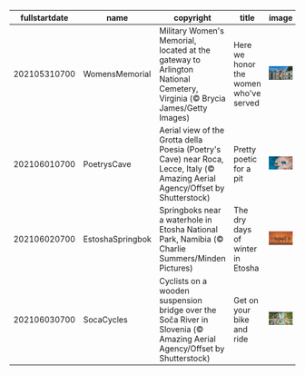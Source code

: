 |fullstartdate|name|copyright|title|image|
|--|--|--|--|--|
202105310700|WomensMemorial|Military Women's Memorial, located at the gateway to Arlington National Cemetery, Virginia (© Brycia James/Getty Images)|Here we honor the women who've served|![](/en-US/2021/06/202105310700WomensMemorial.jpg)|
202106010700|PoetrysCave|Aerial view of the Grotta della Poesia (Poetry's Cave) near Roca, Lecce, Italy (© Amazing Aerial Agency/Offset by Shutterstock)|Pretty poetic for a pit|![](/en-US/2021/06/202106010700PoetrysCave.jpg)|
202106020700|EstoshaSpringbok|Springboks near a waterhole in Etosha National Park, Namibia (© Charlie Summers/Minden Pictures)|The dry days of winter in Etosha|![](/en-US/2021/06/202106020700EstoshaSpringbok.jpg)|
202106030700|SocaCycles|Cyclists on a wooden suspension bridge over the Soča River in Slovenia (© Amazing Aerial Agency/Offset by Shutterstock)|Get on your bike and ride|![](/en-US/2021/06/202106030700SocaCycles.jpg)|
